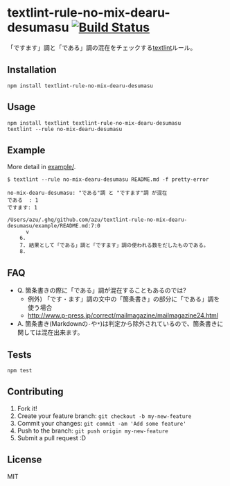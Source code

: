 # textlint-rule-no-mix-dearu-desumasu [![Build Status](https://travis-ci.org/azu/textlint-rule-no-mix-dearu-desumasu.svg?branch=master)](https://travis-ci.org/azu/textlint-rule-no-mix-dearu-desumasu)

「ですます」調と「である」調の混在をチェックする[textlint](https://github.com/azu/textlint "textlint")ルール。

## Installation

    npm install textlint-rule-no-mix-dearu-desumasu

## Usage

    npm install textlint textlint-rule-no-mix-dearu-desumasu
    textlint --rule no-mix-dearu-desumasu

## Example

More detail in [example/](example/).

```
$ textlint --rule no-mix-dearu-desumasu README.md -f pretty-error

no-mix-dearu-desumasu: "である"調 と "ですます"調 が混在
である  : 1
ですます: 1

/Users/azu/.ghq/github.com/azu/textlint-rule-no-mix-dearu-desumasu/example/README.md:7:0
      v
    6. 
    7. 結果として「である」調と「ですます」調の使われる数をだしたものである。
    8. 
```

## FAQ

- Q. 箇条書きの際に「である」調が混在することもあるのでは?
    - 例外) 「です・ます」調の文中の「箇条書き」の部分に「である」調を使う場合
    - http://www.p-press.jp/correct/mailmagazine/mailmagazine24.html
- A. 箇条書き(Markdownの`-`や`*`)は判定から除外されているので、箇条書きに関しては混在出来ます。

## Tests

    npm test

## Contributing

1. Fork it!
2. Create your feature branch: `git checkout -b my-new-feature`
3. Commit your changes: `git commit -am 'Add some feature'`
4. Push to the branch: `git push origin my-new-feature`
5. Submit a pull request :D

## License

MIT